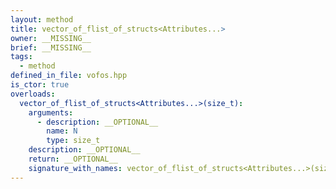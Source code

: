 ```yaml
---
layout: method
title: vector_of_flist_of_structs<Attributes...>
owner: __MISSING__
brief: __MISSING__
tags:
  - method
defined_in_file: vofos.hpp
is_ctor: true
overloads:
  vector_of_flist_of_structs<Attributes...>(size_t):
    arguments:
      - description: __OPTIONAL__
        name: N
        type: size_t
    description: __OPTIONAL__
    return: __OPTIONAL__
    signature_with_names: vector_of_flist_of_structs<Attributes...>(size_t N)
---
```

